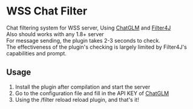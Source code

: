 # WSS Chat Filter
Chat filtering system for WSS server, Using [ChatGLM](https://www.bigmodel.cn/) and [Filter4J](https://github.com/LL4J/Filter4J)  
Also should works with any 1.8+ server  
For message sending, the plugin takes 2-3 seconds to check.  
The effectiveness of the plugin's checking is largely limited by Filter4J's capabilities and prompt.  

## Usage
1. Install the plugin after compilation and start the server
2. Go to the configuration file and fill in the API KEY of [ChatGLM](https://www.bigmodel.cn/)
3. Using the /filter reload reload plugin, and that's it!
